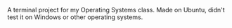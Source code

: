 A terminal project for my Operating Systems class. Made on Ubuntu, didn't test it on Windows or other operating systems.

